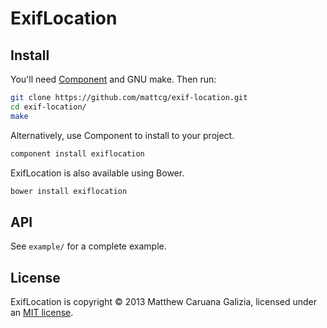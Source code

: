 # ExifLocation #

## Install ##

You'll need [Component](https://github.com/component/component) and GNU make. Then run:

```bash
git clone https://github.com/mattcg/exif-location.git
cd exif-location/
make
```

Alternatively, use Component to install to your project.

```bash
component install exiflocation
```

ExifLocation is also available using Bower.

```bash
bower install exiflocation
```

## API ##

See `example/` for a complete example.

## License ##

ExifLocation is copyright © 2013 Matthew Caruana Galizia, licensed under an [MIT license](http://mattcg.mit-license.org/).

